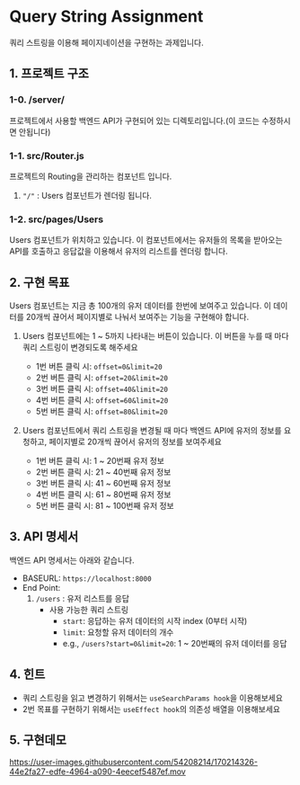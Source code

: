 # Query String Assignment

쿼리 스트링을 이용해 페이지네이션을 구현하는 과제입니다.

## 1. 프로젝트 구조

### 1-0. /server/

프로젝트에서 사용할 백엔드 API가 구현되어 있는 디렉토리입니다.(이 코드는 수정하시면 안됩니다)

### 1-1. src/Router.js

프로젝트의 Routing을 관리하는 컴포넌트 입니다.

1. `"/"` : Users 컴포넌트가 렌더링 됩니다.

### 1-2. src/pages/Users

Users 컴포넌트가 위치하고 있습니다. 이 컴포넌트에서는 유저들의 목록을 받아오는 API를 호출하고
응답값을 이용해서 유저의 리스트를 렌더링 합니다.

## 2. 구현 목표

Users 컴포넌트는 지금 총 100개의 유저 데이터를 한번에 보여주고 있습니다. 이 데이터를 20개씩 끊어서 페이지별로 나눠서 보여주는 기능을 구현해야 합니다.

1. Users 컴포넌트에는 1 ~ 5까지 나타내는 버튼이 있습니다. 이 버튼을 누를 때 마다 쿼리 스트링이 변경되도록 해주세요

   - 1번 버튼 클릭 시: `offset=0&limit=20`
   - 2번 버튼 클릭 시: `offset=20&limit=20`
   - 3번 버튼 클릭 시: `offset=40&limit=20`
   - 4번 버튼 클릭 시: `offset=60&limit=20`
   - 5번 버튼 클릭 시: `offset=80&limit=20`

2. Users 컴포넌트에서 쿼리 스트링을 변경될 때 마다 백엔드 API에 유저의 정보를 요청하고, 페이지별로 20개씩 끊어서 유저의 정보를 보여주세요

   - 1번 버튼 클릭 시: 1 ~ 20번째 유저 정보
   - 2번 버튼 클릭 시: 21 ~ 40번째 유저 정보
   - 3번 버튼 클릭 시: 41 ~ 60번째 유저 정보
   - 4번 버튼 클릭 시: 61 ~ 80번째 유저 정보
   - 5번 버튼 클릭 시: 81 ~ 100번째 유저 정보

## 3. API 명세서

백엔드 API 명세서는 아래와 같습니다.

- BASEURL: `https://localhost:8000`
- End Point:
  1. `/users` : 유저 리스트를 응답
     - 사용 가능한 쿼리 스트링
       - `start`: 응답하는 유저 데이터의 시작 index (0부터 시작)
       - `limit`: 요청할 유저 데이터의 개수
       - e.g., `/users?start=0&limit=20`: 1 ~ 20번째의 유저 데이터를 응답

## 4. 힌트

- 쿼리 스트링을 읽고 변경하기 위해서는 `useSearchParams hook`을 이용해보세요
- 2번 목표를 구현하기 위해서는 `useEffect hook`의 의존성 배열을 이용해보세요

## 5. 구현데모

https://user-images.githubusercontent.com/54208214/170214326-44e2fa27-edfe-4964-a090-4eecef5487ef.mov
